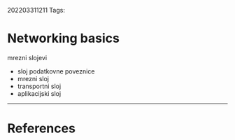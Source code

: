 202203311211
Tags: 

# Networking basics
mrezni slojevi
- sloj podatkovne poveznice
- mrezni sloj
- transportni sloj
- aplikacijski sloj
---
# References